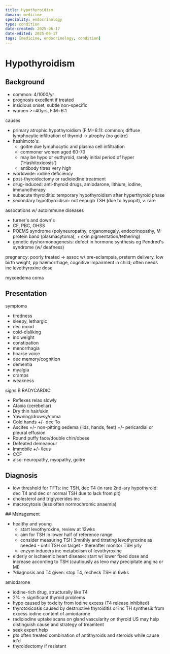 ```yaml
---
title: Hypothyroidism
domain: medicine
speciality: endocrinology
type: condition
date-created: 2025-06-17
date-edited: 2025-06-17
tags: [medicine, endocrinology, condition]
---
```


# Hypothyroidism

## Background
- common: 4/1000/yr
- prognosis excellent if treated
- insidious onset, subtle non-specific
- women >=40yrs, F:M=6:1

causes
- primary atrophic hypothyroidism (F:M=6:1): common; diffuse lymphocytic infiltration of thyroid -> atrophy (no goitre)
- hashimoto's:
  - goitre due lymphocytic and plasma cell infiltration
  - commoner women aged 60-70
  - may be hypo or euthyroid, rarely initial period of hyper ('Hashitoxicosis')
  - antibody titres very high
- worldwide: iodine deficiency
- post-thyroidectomy or radioiodine treatment
- drug-induced: anti-thyroid drugs, amiodarone, lithium, iodine, immunotherapy
- subacute thyroiditis: temporary hypothyroidism after hyperthyroid phase
- secondary hypothyroidism: not enough TSH (due to hypopit), v. rare

assocations w/ autoimmune diseases
- turner's and down's
- CF, PBC, OHSS
- POEMS syndrome (polyneuropathy, organomegaly, endocrinopathy, M-protein band (plasmacytoma), + skin pigmentation/tethering)
- genetic dyshormonogenesis: defect in hormone synthesis eg Pendred's syndrome (w/ deafness)

pregnancy: poorly treated -> assoc w/ pre-eclampsia, preterm delivery, low birth weight, pp haemorrhage, cognitive impairment in child; often needs inc levothyroxine dose

myxoedema coma

## Presentation
symptoms
- tiredness
- sleepy, lethargic
- dec mood
- cold-disliking
- inc weight
- constipation
- menorrhagia
- hoarse voice
- dec memory/cognition
- dementia
- myalgia
- cramps
- weakness

signs B RADYCARDIC
- Reflexes relax slowly
- Ataxia (cerebellar)
- Dry thin hair/skin
- Yawning/drowsy/coma
- Cold hands +/- dec To
- Ascites +/- non-pitting oedema (lids, hands, feet) +/- pericardial or pleural effusion
- Round puffy face/double chin/obese
- Defeated demeanour
- Immobile +/- ileus
- CCF
- also: neuropathy, myopathy, goitre

## Diagnosis
- low threshold for TFTs: inc TSH, dec T4 (in rare 2nd-ary hypothyroid: dec T4 and dec or normal TSH due to lack from pit)
- cholesterol and triglycerides inc
- macrocytosis (less often normochromic anaemia)

## Management
- healthy and young
  - start levothyroxine, review at 12wks
  - aim for TSH in lower half of reference range
  - consider measuring TSH 3mnthly and titrating levothyroxine as needed - until TSH on target - thereafter monitor TSH yrly
  - enzym inducers inc metabolism of levothyroxine
- elderly or ischaemic heart disease: start w/ lower fixed dose and increase according to TSH (cautiously as levo may precipitate angina or MI)
- ?diagnosis and T4 given: stop T4, recheck TSH in 6wks

amiodarone
- iodine-rich drug, structurally like T4
- 2% -> significant thyroid problems
- hypo caused by toxicity from iodine excess (T4 release inhibited)
- thyrotoxicosis caused by destructive thyroiditis or inc TH synthesis from excess iodine content of amiodarone
- radioiodine uptake scans on gland vascularity on thyroid US may help distinguish cause and strategy of treamtent
- seek expert help
- pts often treated combination of antithyroids and steroids while cause id'd
- thyroidectomy if resistant